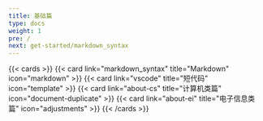 ```yaml
---
title: 基础篇
type: docs
weight: 1
pre: /
next: get-started/markdown_syntax
---
```


{{< cards >}} 
    {{< card link="markdown_syntax" title="Markdown" icon="markdown" >}}
    {{< card link="vscode" title="短代码" icon="template" >}}
    {{< card link="about-cs" title="计算机类篇" icon="document-duplicate" >}}
    {{< card link="about-ei" title="电子信息类篇" icon="adjustments" >}}
{{< /cards >}}
